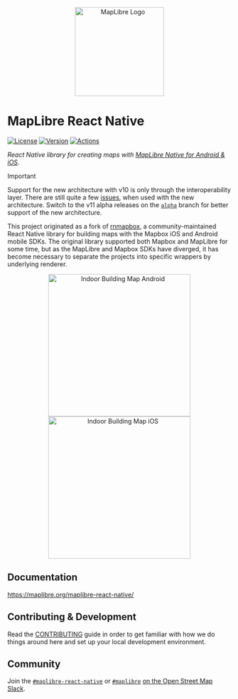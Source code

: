 <p align="center">
  <picture>
    <source media="(prefers-color-scheme: dark)" srcset="https://maplibre.org/img/maplibre-logos/maplibre-logo-for-dark-bg.svg">
    <source media="(prefers-color-scheme: light)" srcset="https://maplibre.org/img/maplibre-logos/maplibre-logo-for-light-bg.svg">
    <img alt="MapLibre Logo" src="https://maplibre.org/img/maplibre-logos/maplibre-logo-for-light-bg.svg" width="200">
  </picture>
</p>

# MapLibre React Native

[![License](https://img.shields.io/badge/License-MIT-blue.svg)](/LICENSE.md)
[![Version](https://img.shields.io/npm/v/@maplibre/maplibre-react-native)](https://www.npmjs.com/package/@maplibre/maplibre-react-native)
[![Actions](https://img.shields.io/github/actions/workflow/status/maplibre/maplibre-react-native/release.yml?label=Actions&branch=main)](https://github.com/maplibre/maplibre-react-native/actions/workflows/release.yml?query=branch:main)

_React Native library for creating maps
with [MapLibre Native for Android & iOS](https://github.com/maplibre/maplibre-gl-native)._

> [!IMPORTANT]
> Support for the new architecture with v10 is only through the interoperability layer. There are still quite a few
> [issues](https://github.com/maplibre/maplibre-react-native/issues?q=is%3Aissue%20state%3Aopen%20type%3ABug%20label%3A%22Architecture%3A%20New%22),
> when used with the new architecture. Switch to the v11 alpha releases on the
> [`alpha`](https://github.com/maplibre/maplibre-react-native/tree/alpha) branch for better support of the new
> architecture.

This project originated as a fork of [rnmapbox](https://github.com/rnmapbox/maps), a community-maintained
React Native library for building maps with the Mapbox iOS and Android mobile SDKs. The original library
supported both Mapbox and MapLibre for some time, but as the MapLibre and Mapbox SDKs have
diverged, it has become necessary to separate the projects into specific wrappers by underlying renderer.

<p align="center">
    <img src="/docs/static/screenshots/index/device-android.png"
         alt="Indoor Building Map Android"
         height="320"
          />
    <img src="/docs/static/screenshots/index/device-ios.png"
         alt="Indoor Building Map iOS"
         height="320"
          />
</p>

## Documentation

https://maplibre.org/maplibre-react-native/

## Contributing & Development

Read the [CONTRIBUTING](/CONTRIBUTING.md) guide in order to get familiar with how we do things around here and
set up your local development environment.

## Community

Join the [`#maplibre-react-native`](https://osmus.slack.com/archives/C065DB4T2UB) or [`#maplibre`](https://osmus.slack.com/archives/C01G3D28DAB) [on the Open Street Map Slack](https://slack.openstreetmap.us/).
